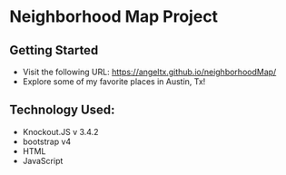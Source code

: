 # Neighborhood Map Project

## Getting Started

* Visit the following URL: https://angeltx.github.io/neighborhoodMap/
* Explore some of my favorite places in Austin, Tx!

## Technology Used:

* Knockout.JS v 3.4.2
* bootstrap v4
* HTML
* JavaScript
